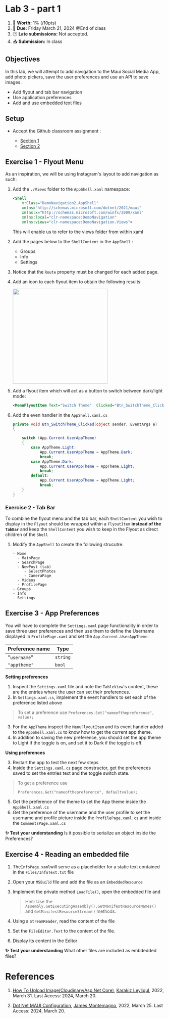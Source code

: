 # Lab 3 - part 1



1. 📝 **Worth:** 1%  (/10pts)
2. 📅 **Due:** Friday March 21, 2024 @End of class
3. 🕑 **Late submissions:** Not accepted.
4. 📥 **Submission:** In class 



## Objectives

In this lab, we will attempt to add navigation to the Maui Social Media App, add photo pickers, save the user preferences and use an API to save images. 

- Add flyout and tab bar navigation 
- Use application preferences
- Add and use embedded text files



## Setup

- Accept the Github classroom assignment :

  - [Section 1](https://classroom.github.com/a/VkZFIBNE)
  - [Section 2](https://classroom.github.com/a/GFAeEFHi)

  



## Exercise 1 - Flyout Menu

As an inspiration, we will be using Instagram's layout to add navigation as such:

1. Add the `./Views` folder to the `AppShell.xaml` namespace:

   ```xml
   <Shell
       x:Class="DemoNavigation2.AppShell"
       xmlns="http://schemas.microsoft.com/dotnet/2021/maui"
       xmlns:x="http://schemas.microsoft.com/winfx/2009/xaml"
       xmlns:local="clr-namespace:DemoNavigation"
       xmlns:views="clr-namespace:DemoNavigation.Views">
   ```

   This will enable us to refer to the views folder from within xaml

2. Add the pages below to the `ShellContent` in the `AppShell` :

   - Groups 
   - Info 
   - Settings

3. Notice that the `Route` property must be changed for each added page.

4. Add an icon to each flyout item to obtain the following results:

   <img src="images/maui_navigation/flyout_1.png" Height="300" class="inline-img"/>

5. Add a flyout item which will act as a button to switch between dark/light mode:

   ```xml
   <MenuFlyoutItem Text="Switch Theme"  Clicked="Btn_SwitchTheme_Clicked"/>
   
   ```

6. Add the even handler in the `AppShell.xaml.cs`

   ```csharp
   private void Btn_SwitchTheme_Clicked(object sender, EventArgs e)
   {
   
       switch (App.Current.UserAppTheme)
       {
           case AppTheme.Light:
               App.Current.UserAppTheme = AppTheme.Dark;
               break;
           case AppTheme.Dark:
               App.Current.UserAppTheme = AppTheme.Light;
               break;
           default:
               App.Current.UserAppTheme = AppTheme.Light;
               break;	
       }
   }
   
   ```

### Exercise 2 - Tab Bar 

To combine the flyout menu and the tab bar, each `ShellContent` you wish to display in the `Flyout` should be wrapped within a `FlyoutItem` **instead of the `TabBar`** and keep the `ShellContent` you wish to keep in the Flyout as direct children of the `Shell`



1. Modify the `AppShell` to create the following strucutre:

   ```text
   - Home
     - MainPage
     - SearchPage
     - NewPost (tab)
     	- SelectPhotos
     	- CameraPage
     - Videos
     - ProfilePage
   - Groups
   - Info
   - Settings
   ```

   

## Exercise 3 - App Preferences

You will have to complete the `Settings.xaml` page functionality in order to save three user preferences and then use them to define the Username displayed in `ProfilePage.xaml` and set the `App.Current.UserAppTheme`:

| Preference name | Type     |
| --------------- | -------- |
| "`username`"    | `string` |
| `"apptheme"`    | `bool`   |

**Setting preferences**

1. Inspect the `Settings.xaml` file and note the `TableView`'s content, these are the entries where the user can set their preferences.
2. In `Settings.xaml.cs`, implement the event handlers to set each of the preference listed above

> To set a preference use `Preferences.Set("nameofthepreference", value);`

3. For the `AppTheme` inspect the `MenuFlyoutItem` and its event handler added to the `AppShell.xaml.cs` to know how to get the current app theme.
4. In addition to saving the new preference, you should set the app theme to Light if the toggle is on, and set it to Dark if the toggle is off.

**Using preferences**

3. Restart the app to test the next few steps
4. Inside the `Settings.xaml.cs` page constructor, get the preferences saved to set the entries text and the toggle switch state. 

> To get a preference use
>
> `Preferences.Get("nameofthepreference", defaultvalue);`

5. Get the preference of the theme to set the App theme inside the `AppShell.xaml.cs`
6. Get the preference of the username and the user profile to set the username and profile picture inside the `ProfilePage.xaml.cs` and inside the `CommentsPage.xaml.cs`

 **✨ Test your understanding** Is it possible to serialize an object inside the Preferences?

## Exercise 4 - Reading an embedded file

1. The`InfoPage.xaml`will serve as a placeholder for a static text contained in the `Files/InfoText.txt` file

3. Open your `MSBuild` file and add the file as an `EmbeddedResource`

   

4. Implement the private method `LoadFile()`, open the embedded file and 

   > Hint: Use the `Assembly.GetExecutingAssembly().GetManifestResourceNames()` and `GetManifestResourceStream()` methods.	

5. Using a `StreamReader`, read the content of the file

6. Set the `FileEditor.Text` to the content of the file.

7. Display its content in the Editor



 **✨ Test your understanding**   What other files are included as embdedded files? 





# References

1. [How To Upload Image(Cloudinary/Asp.Net Core)](https://medium.com/@karakizleyligul/how-to-upload-image-cloudinary-asp-net-core-e47023ff2431), [Karakiz Leyligul](https://medium.com/@karakizleyligul?source=post_page-----e47023ff2431--------------------------------), 2022, March 31. Last Access: 2024, March 20.

2. [Dot Net MAUI Configuration](https://github.com/jamesmontemagno/dotnet-maui-configuration/tree/master), [James Montemagno](https://github.com/jamesmontemagno), 2022, March 25. Last Access: 2024, March 20.

   